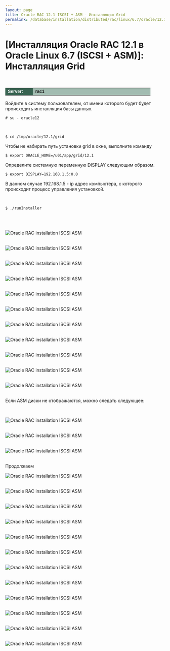```yaml
---
layout: page
title: Oracle RAC 12.1 ISCSI + ASM - Инсталляция Grid
permalink: /database/installation/distributed/rac/linux/6.7/oracle/12.1/iscsi-asm/grid-installation/
---
```


# [Инсталляция Oracle RAC 12.1 в Oracle Linux 6.7 (ISCSI + ASM)]: Инсталляция Grid

<br/>

<table cellpadding="4" cellspacing="2" align="center" border="0" width="100%">
	<tr>
		<td style="color: rgb(255, 255, 255);" bgcolor="#386351" width="14%"><span style="font-family: Arial,Helvetica,sans-serif; font-size: 14px;"><strong>Server:</strong></span></td>
		<td height="20" bgcolor="#a2bcb1" width="60%"><span style="font-family: Arial,Helvetica,sans-serif; font-size: 14px;"><strong>rac1</strong></span></td>
	</tr>
</table>

Войдите в систему пользователем, от имени которого будет будет происходить инсталляция базы данных.

    # su - oracle12

<br/>

    $ cd /tmp/oracle/12.1/grid

Чтобы не набирать путь установки grid в окне, выполните команду

    $ export ORACLE_HOME=/u01/app/grid/12.1

Определите системную переменную DISPLAY следующим образом.

    $ export DISPLAY=192.168.1.5:0.0

В данном случае 192.168.1.5 - ip адрес компьютера, с которого происходит процесс управления установкой.

<br/>

    $ ./runInstaller

<br/>
<br/>

<img src="https://img.oracledba.net/images/docs/01-oracle-database/02-installation/03-oracle-database-installation/02-distributed/02-rac/linux/6.7/oracle/12.1/02-iscsi-asm/01-grid-installation/grid-installation_01.png" border="0" alt="Oracle RAC installation ISCSI ASM"><br/><br/>

<img src="https://img.oracledba.net/images/docs/01-oracle-database/02-installation/03-oracle-database-installation/02-distributed/02-rac/linux/6.7/oracle/12.1/02-iscsi-asm/01-grid-installation/grid-installation_02.png" border="0" alt="Oracle RAC installation ISCSI ASM"><br/><br/>

<img src="https://img.oracledba.net/images/docs/01-oracle-database/02-installation/03-oracle-database-installation/02-distributed/02-rac/linux/6.7/oracle/12.1/02-iscsi-asm/01-grid-installation/grid-installation_03.png" border="0" alt="Oracle RAC installation ISCSI ASM"><br/><br/>

<img src="https://img.oracledba.net/images/docs/01-oracle-database/02-installation/03-oracle-database-installation/02-distributed/02-rac/linux/6.7/oracle/12.1/02-iscsi-asm/01-grid-installation/grid-installation_04.png" border="0" alt="Oracle RAC installation ISCSI ASM"><br/><br/>

<img src="https://img.oracledba.net/images/docs/01-oracle-database/02-installation/03-oracle-database-installation/02-distributed/02-rac/linux/6.7/oracle/12.1/02-iscsi-asm/01-grid-installation/grid-installation_05.png" border="0" alt="Oracle RAC installation ISCSI ASM"><br/><br/>

<img src="https://img.oracledba.net/images/docs/01-oracle-database/02-installation/03-oracle-database-installation/02-distributed/02-rac/linux/6.7/oracle/12.1/02-iscsi-asm/01-grid-installation/grid-installation_06.png" border="0" alt="Oracle RAC installation ISCSI ASM"><br/><br/>

<img src="https://img.oracledba.net/images/docs/01-oracle-database/02-installation/03-oracle-database-installation/02-distributed/02-rac/linux/6.7/oracle/12.1/02-iscsi-asm/01-grid-installation/grid-installation_07.png" border="0" alt="Oracle RAC installation ISCSI ASM"><br/><br/>

<img src="https://img.oracledba.net/images/docs/01-oracle-database/02-installation/03-oracle-database-installation/02-distributed/02-rac/linux/6.7/oracle/12.1/02-iscsi-asm/01-grid-installation/grid-installation_08.png" border="0" alt="Oracle RAC installation ISCSI ASM"><br/><br/>

<img src="https://img.oracledba.net/images/docs/01-oracle-database/02-installation/03-oracle-database-installation/02-distributed/02-rac/linux/6.7/oracle/12.1/02-iscsi-asm/01-grid-installation/grid-installation_09.png" border="0" alt="Oracle RAC installation ISCSI ASM"><br/><br/>

<img src="https://img.oracledba.net/images/docs/01-oracle-database/02-installation/03-oracle-database-installation/02-distributed/02-rac/linux/6.7/oracle/12.1/02-iscsi-asm/01-grid-installation/grid-installation_10.png" border="0" alt="Oracle RAC installation ISCSI ASM"><br/><br/>

<img src="https://img.oracledba.net/images/docs/01-oracle-database/02-installation/03-oracle-database-installation/02-distributed/02-rac/linux/6.7/oracle/12.1/02-iscsi-asm/01-grid-installation/grid-installation_11.png" border="0" alt="Oracle RAC installation ISCSI ASM"><br/><br/>

Если ASM диски не отображаются, можно следать следующее:

<br/>

<img src="https://img.oracledba.net/images/docs/01-oracle-database/02-installation/03-oracle-database-installation/02-distributed/02-rac/linux/6.7/oracle/12.1/02-iscsi-asm/01-grid-installation/grid-installation_12.png" border="0" alt="Oracle RAC installation ISCSI ASM"><br/><br/>

<img src="https://img.oracledba.net/images/docs/01-oracle-database/02-installation/03-oracle-database-installation/02-distributed/02-rac/linux/6.7/oracle/12.1/02-iscsi-asm/01-grid-installation/grid-installation_13.png" border="0" alt="Oracle RAC installation ISCSI ASM"><br/><br/>

<img src="https://img.oracledba.net/images/docs/01-oracle-database/02-installation/03-oracle-database-installation/02-distributed/02-rac/linux/6.7/oracle/12.1/02-iscsi-asm/01-grid-installation/grid-installation_14.png" border="0" alt="Oracle RAC installation ISCSI ASM"><br/><br/>

Продолжаем

<img src="https://img.oracledba.net/images/docs/01-oracle-database/02-installation/03-oracle-database-installation/02-distributed/02-rac/linux/6.7/oracle/12.1/02-iscsi-asm/01-grid-installation/grid-installation_15.png" border="0" alt="Oracle RAC installation ISCSI ASM"><br/><br/>

<img src="https://img.oracledba.net/images/docs/01-oracle-database/02-installation/03-oracle-database-installation/02-distributed/02-rac/linux/6.7/oracle/12.1/02-iscsi-asm/01-grid-installation/grid-installation_16.png" border="0" alt="Oracle RAC installation ISCSI ASM"><br/><br/>

<img src="https://img.oracledba.net/images/docs/01-oracle-database/02-installation/03-oracle-database-installation/02-distributed/02-rac/linux/6.7/oracle/12.1/02-iscsi-asm/01-grid-installation/grid-installation_17.png" border="0" alt="Oracle RAC installation ISCSI ASM"><br/><br/>

<img src="https://img.oracledba.net/images/docs/01-oracle-database/02-installation/03-oracle-database-installation/02-distributed/02-rac/linux/6.7/oracle/12.1/02-iscsi-asm/01-grid-installation/grid-installation_18.png" border="0" alt="Oracle RAC installation ISCSI ASM"><br/><br/>

<img src="https://img.oracledba.net/images/docs/01-oracle-database/02-installation/03-oracle-database-installation/02-distributed/02-rac/linux/6.7/oracle/12.1/02-iscsi-asm/01-grid-installation/grid-installation_19.png" border="0" alt="Oracle RAC installation ISCSI ASM"><br/><br/>

<img src="https://img.oracledba.net/images/docs/01-oracle-database/02-installation/03-oracle-database-installation/02-distributed/02-rac/linux/6.7/oracle/12.1/02-iscsi-asm/01-grid-installation/grid-installation_20.png" border="0" alt="Oracle RAC installation ISCSI ASM"><br/><br/>

<img src="https://img.oracledba.net/images/docs/01-oracle-database/02-installation/03-oracle-database-installation/02-distributed/02-rac/linux/6.7/oracle/12.1/02-iscsi-asm/01-grid-installation/grid-installation_21.png" border="0" alt="Oracle RAC installation ISCSI ASM"><br/><br/>

<img src="https://img.oracledba.net/images/docs/01-oracle-database/02-installation/03-oracle-database-installation/02-distributed/02-rac/linux/6.7/oracle/12.1/02-iscsi-asm/01-grid-installation/grid-installation_22.png" border="0" alt="Oracle RAC installation ISCSI ASM"><br/><br/>

<img src="https://img.oracledba.net/images/docs/01-oracle-database/02-installation/03-oracle-database-installation/02-distributed/02-rac/linux/6.7/oracle/12.1/02-iscsi-asm/01-grid-installation/grid-installation_23.png" border="0" alt="Oracle RAC installation ISCSI ASM"><br/><br/>

<img src="https://img.oracledba.net/images/docs/01-oracle-database/02-installation/03-oracle-database-installation/02-distributed/02-rac/linux/6.7/oracle/12.1/02-iscsi-asm/01-grid-installation/grid-installation_24.png" border="0" alt="Oracle RAC installation ISCSI ASM"><br/><br/>

<img src="https://img.oracledba.net/images/docs/01-oracle-database/02-installation/03-oracle-database-installation/02-distributed/02-rac/linux/6.7/oracle/12.1/02-iscsi-asm/01-grid-installation/grid-installation_25.png" border="0" alt="Oracle RAC installation ISCSI ASM"><br/><br/>

<img src="https://img.oracledba.net/images/docs/01-oracle-database/02-installation/03-oracle-database-installation/02-distributed/02-rac/linux/6.7/oracle/12.1/02-iscsi-asm/01-grid-installation/grid-installation_26.png" border="0" alt="Oracle RAC installation ISCSI ASM"><br/><br/>
